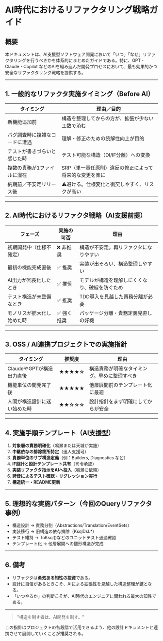 # AI時代におけるリファクタリング戦略ガイド

## 概要
本ドキュメントは、AI支援型ソフトウェア開発において「いつ」「なぜ」リファクタリングを行うべきかを体系的にまとめたガイドである。特に、GPT・Claude・Copilot などのAIを組み込んだ開発プロセスにおいて、最も効果的かつ安全なリファクタリング戦略を提供する。

---

## 1. 一般的なリファクタ実施タイミング（Before AI）

| タイミング                         | 理由／目的                                            |
|----------------------------------|------------------------------------------------------|
| 新機能追加前                      | 構造を整理してからの方が、拡張が少ない工数で済む       |
| バグ調査時に複雑なコードに遭遇   | 理解・修正のための読解性向上が目的                     |
| テストが書きづらいと感じた時     | テスト可能な構造（DI/IF分離）への変換                    |
| 複数の責務が1ファイルに混在     | SRP（単一責任原則）違反の修正によって将来的な変更を楽に  |
| 納期前／不安定リリース後        | ⚠️避ける。仕様変化と衝突しやすく、リスクが高い            |

---

## 2. AI時代におけるリファクタ戦略（AI支援前提）

| フェーズ                  | 実施の可否 | 理由 |
|--------------------------|------------|------|
| 初期開発中（仕様不確定） | ❌ 非推奨   | 構造が不安定。再リファクタになりやすい |
| 最初の機能完成直後       | ✅ 推奨     | 実装が出そろい、構造整理しやすい |
| AI出力が冗長化したとき   | ✅ 推奨     | モデルが構造を理解しにくくなり、破綻を防ぐため |
| テスト構造が未整備なとき | ✅ 推奨     | TDD導入を見越した責務分離が必要 |
| モノリスが肥大化し始めた時 | ✅ 強く推奨 | パッケージ分離・責務定義見直しの好機 |

---

## 3. OSS / AI連携プロジェクトでの実施指針

| タイミング                     | 推奨度 | 理由 |
|------------------------------|--------|------|
| ClaudeやGPTが構造出力直後     | ★★★★☆ | 構造責務が明確なタイミング。早めに整理すべき |
| 機能単位の開発完了後           | ★★★★★ | 他層展開前のテンプレート化に最適 |
| 人間が構造設計に迷い始めた時   | ★★☆☆☆ | 設計指針をまず明確にしてからが安全 |

---

## 4. 実施手順テンプレート（AI支援型）

1. **対象層の責務明確化**（鳴瀬または天城が実施）
2. **中継依存の排除箇所特定**（迅人支援可）
3. **責務単位のサブ構造定義**（例：Builders, Diagnostics など）
4. **IF設計と設計テンプレート共有**（司令承認）
5. **実装リファクタ指示をAIへ投入**（鳴瀬に依頼）
6. **詩音によるテスト確認・リグレッション実行**
7. **構造統一・README更新**

---

## 5. 理想的な実施パターン（今回のQueryリファクタ事例）

- 構造設計 → 責務分割（Abstractions/Translation/EventSets）
- 実装移行 → 旧構造の依存排除（KsqlDsl.*）
- テスト維持 → ToKsql()などのユニットテスト通過確認
- テンプレート化 → 他層展開への雛形構造が完成

---

## 6. 備考

- リファクタは**勇気ある知性の投資**である。
- 設計に自信があるときこそ、AIによる拡張性を見越した構造整理が鍵となる。
- 「いつやるか」の判断こそが、AI時代のエンジニアに問われる最大の知性である。

---

> "構造を制す者は、AI開発を制す。"

この指針はプロジェクトの各段階で活用できるよう、他の設計ドキュメントと連携させて展開していくことが推奨される。

